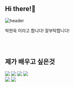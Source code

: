 ## Hi there!👋
![header](https://capsule-render.vercel.app/api?text=안녕하세요!&animation=blinking)

<div align=left>
	<p>박현욱 이라고 합니다! 잘부탁합니다!</p>
</div>



<br/><br/>
<h2>제가 배우고 싶은것</h2>
<div align="left">
	<img src="https://img.shields.io/badge/Java-007396?style=flat&logo=Java&logoColor=white" />
	<img src="https://img.shields.io/badge/HTML5-E34F26?style=flat&logo=HTML5&logoColor=white" />
	<img src="https://img.shields.io/badge/CSS-1572B6?style=flat&logo=CSS3&logoColor=white" />
	<img src="https://img.shields.io/badge/JavaScript-F7DF1E?style=flat&logo=JavaScript&logoColor=white" />
</div>
<div align="left">
	<img src="https://img.shields.io/badge/Spring-6DB33F?style=flat&logo=Spring&logoColor=white" />
	<img src="https://img.shields.io/badge/MySQL-4479A1?style=flat&logo=MySQL&logoColor=white" />
</div>
